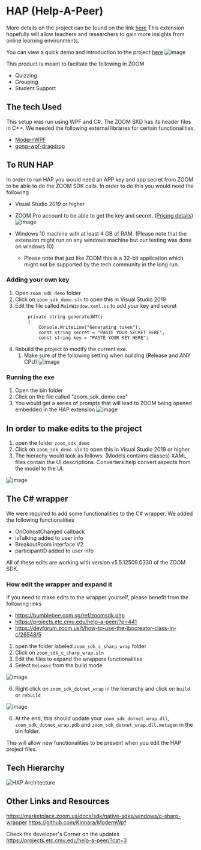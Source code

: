 # HAP (Help-A-Peer)
More details on the project can be found on the link [here](https://projects.etc.cmu.edu/help-a-peer/)
This extension hopefully will allow teachers and researchers to gain more insights from online learning environments.

You can view a quick demo and introduction to the project [here](https://youtu.be/sBlNdLGb7jE?list=PLgK8ktcGDGs-akoue8Qr5VS8HvMtQQz0k)
![image](https://user-images.githubusercontent.com/10140799/117351217-73af2280-ae7b-11eb-863a-b41b64071a82.png)

This product is meant to faciltate the following in ZOOM
* Quizzing
* Grouping
* Student Support

## The tech Used
This setup was run using WPF and C#. The ZOOM SKD has its header files in C++.
We needed the following external libraries for certain functionalities.
* [ModernWPF](https://github.com/Kinnara/ModernWpf)
* [gong-wpf-dragdrop](https://github.com/punker76/gong-wpf-dragdrop)

## To RUN HAP
In order to run HAP you would need an APP key and app secret from ZOOM to be able to do the ZOOM SDK calls.
In order to do this you would need the following
* Visual Studio 2019 or higher
* ZOOM Pro account to be able to get the key and secret. ([Pricing details](https://zoom.us/pricing))
![image](https://user-images.githubusercontent.com/10140799/117348953-d7841c00-ae78-11eb-8691-0ee8df6dc74b.png)

* Windows 10 machine with at least 4 GB of RAM. (Please note that the extension might run on any windows machine but our testing was done on windows 10)
  - Please note that just like ZOOM this is a 32-bit application which might not be supported by the tech community in the long run.



### Adding your own key
1. Open `zoom_sdk_demo` folder
2. Click on `zoom_sdk_demo.sln` to open this in Visual Studio 2019
3. Edit the file called `MainWindow.xaml.cs` to add your key and secret

```
        private string generateJWT()
        {
            Console.WriteLine("Generating token");
            const string secret = "PASTE YOUR SECRET HERE";
            const string key = "PASTE YOUR KEY HERE";
```
4. Rebuild the project to modify the current exe.
   1. Make sure of the following setting when building (Release and ANY CPU)
![image](https://user-images.githubusercontent.com/10140799/117349040-f1256380-ae78-11eb-9cda-17e72f5f70d7.png)



### Running the exe
1. Open the bin folder
2. Click on the file called "zoom_sdk_demo.exe"
3. You would get a series of prompts that will lead to ZOOM being opened embedded in the HAP extension
![image](https://user-images.githubusercontent.com/10140799/117342123-db13a500-ae70-11eb-8f11-d8bd8a6f944b.png)



## In order to make edits to the project

1. open the folder `zoom_sdk_demo`
2. Click on `zoom_sdk_demo.sln` to open this in Visual Studio 2019 or higher
3. The hierachy would look as follows. (Models contains classes) XAML files contain the UI descriptions. Converters help convert aspects from the model to the UI. 

![image](https://user-images.githubusercontent.com/10140799/117349352-4b262900-ae79-11eb-8542-c24074c72274.png)

## The C# wrapper
We were required to add some functionalities to the C# wrapper. We added the following functionalities
* OnCohostChanged callback
* isTalking added to user info
* BreakoutRoom interface V2
* participantID added to user info

All of these edits are working with version v5.5.12509.0330 of the ZOOM SDK.

### How edit the wrapper and expand it
If you need to make edits to the wrapper yourself, please benefit from the following links
* https://bumblebee.com.sg/ref/zoomsdk.php
* https://projects.etc.cmu.edu/help-a-peer/?p=441
* https://devforum.zoom.us/t/how-to-use-the-ibocreator-class-in-c/26548/5

1. open the folder labeled `zoom_sdk_c_sharp_wrap` folder
2. Click on `zoom_sdk_c_sharp_wrap.sln`
3. Edit the files to expand the wrappers functionalities
4. Select `Release` from the build mode

![image](https://user-images.githubusercontent.com/10140799/117349996-077fef00-ae7a-11eb-8e02-088bc9859daf.png)


6. Right click on `zoom_sdk_dotnet_wrap` in the hierarchy and click on `build` or `rebuild`

![image](https://user-images.githubusercontent.com/10140799/117349717-b7a12800-ae79-11eb-9791-b0be87a00e30.png)


6. At the end, this should update your `zoom_sdk_dotnet_wrap.dll`, `zoom_sdk_dotnet_wrap.pdb` and `zoom_sdk_dotnet_wrap.dll.metagen` in the bin folder.

This will allow new functionalities to be present when you edit the HAP project files.


## Tech Hierarchy
![HAP Architecture](https://user-images.githubusercontent.com/10140799/117478294-f5ab5400-af2c-11eb-865c-0fb2875a02cc.png)

## Other Links and Resources

https://marketplace.zoom.us/docs/sdk/native-sdks/windows/c-sharp-wrapper
https://github.com/Kinnara/ModernWpf

Check the developer's Corner on the updates
https://projects.etc.cmu.edu/help-a-peer/?cat=3
